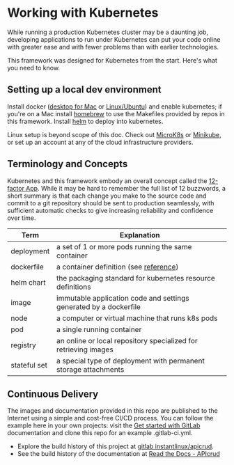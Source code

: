 # Working with Kubernetes

While running a production Kubernetes cluster may be a daunting job, developing applications to run under Kubernetes can put your code online with greater ease and with fewer problems than with earlier technologies.

This framework was designed for Kubernetes from the start. Here's what you need to know.

## Setting up a local dev environment

Install docker ([desktop for Mac](https://docs.docker.com/docker-for-mac/) or [Linux/Ubuntu](https://docs.docker.com/engine/install/ubuntu/)) and enable kubernetes; if you're on a Mac install [homebrew](https://brew.sh) to use the Makefiles provided by repos in this framework. Install [helm](https://helm.sh/docs/intro/install/) to deploy into kubernetes.

Linux setup is beyond scope of this doc. Check out [MicroK8s](https://microk8s.io/) or [Minikube](https://kubernetes.io/docs/tasks/tools/install-minikube/), or set up an account at any of the cloud infrastructure providers.

## Terminology and Concepts

Kubernetes and this framework embody an overall concept called the [12-factor App](https://12factor.net). While it may be hard to remember the full list of 12 buzzwords, a short summary is that each change you make to the source code and commit to a git repository should be sent to production seamlessly, with sufficient automatic checks to give increasing reliability and confidence over time.

Term | Explanation
---- | -----------
deployment | a set of 1 or more pods running the same container
dockerfile | a container definition (see [reference](https://docs.docker.com/engine/reference/builder/))
helm chart | the packaging standard for kubernetes resource definitions
image | immutable application code and settings generated by a dockerfile
node | a computer or virtual machine that runs k8s pods
pod | a single running container
registry | an online or local repository specialized for retrieving images
stateful set | a special type of deployment with permanent storage attachments

## Continuous Delivery

The images and documentation provided in this repo are published to the Internet using a simple and cost-free CI/CD process. You can follow the example here in your own projects: visit the [Get started with GitLab](https://docs.gitlab.com/ee/intro/) documentation and clone this repo for an example .gitlab-ci.yml.

* Explore the build history of this project at [gitlab instantlinux/apicrud](https://gitlab.com/instantlinux/apicrud/pipelines).
* See the build history of the documentation at [Read the Docs - APIcrud](https://readthedocs.org/projects/apicrud/builds/)
